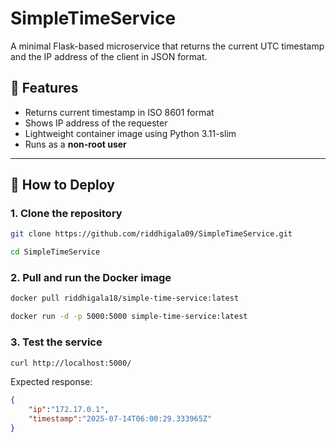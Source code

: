 # SimpleTimeService

A minimal Flask-based microservice that returns the current UTC timestamp and the IP address of the client in JSON format.

## 🔧 Features

- Returns current timestamp in ISO 8601 format
- Shows IP address of the requester
- Lightweight container image using Python 3.11-slim
- Runs as a **non-root user**

---

## 🚀 How to Deploy

### 1. Clone the repository

```bash
git clone https://github.com/riddhigala09/SimpleTimeService.git
```
``` bash
cd SimpleTimeService
```

### 2. Pull and run the Docker image

```bash
docker pull riddhigala18/simple-time-service:latest
```
``` bash
docker run -d -p 5000:5000 simple-time-service:latest 
```
### 3. Test the service

```bash
curl http://localhost:5000/
```
Expected response:
```json
{
    "ip":"172.17.0.1",
    "timestamp":"2025-07-14T06:00:29.333965Z"
}
```
